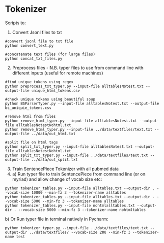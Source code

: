 # Tokenizer

Scripts to: 
1. Convert Jsonl files to txt
```
#convert jsonl file to txt file 
python convert_text.py

#concatenate text files (for large files) 
python concat_txt_files.py
```
2. Preprocess files - N.B. typer files to use from command line with different inputs (useful for remote machines) 
```
#find unique tokens using regex
python preprocess_txt_typer.py --input-file alltablesNotest.txt --output-file unique_html_tokens.csv

#check unique tokens using beautiful soup
python BSParserTyper.py --input-file alltablesNotest.txt --output-file bs_uniquie_tokens.csv

#remove html from files
python remove_html_typer.py --input-file alltablesNotest.txt --output-file alltablesNotestNohtml.txt
python remove_html_typer.py --input-file ../data/textfiles/text.txt --output-file ../data/out_html.txt

#split file on html tags 
python split_txt_typer.py --input-file alltablesNotest.txt --output-file alltablesNotestNohtml.txt
python split_txt_typer.py --input-file ../data/textfiles/text.txt --output-file ../data/out_split.txt

```
3. Train SentencePiece Tokenizer with all pubmed data 
4. a) Run typer file to train SentencePiece from command line (or on myriad) and allow change of vocab size etc: 
```
python tokenizer_tables.py --input-file alltables.txt --output-dir . --vocab-size 10000 --min-fz 3 --tokenizer-name alltables
python tokenizer_tables.py --input-file alltables.txt --output-dir . --vocab-size 5000 --min-fz 3 --tokenizer-name alltables
python tokenizer_tables.py --input-file nohtmlalltables.txt --output-dir . --vocab-size 5000 --min-fz 3 --tokenizer-name nohtmltables

```
b) Or Run typer file in terminal natively in Pycharm: 
```
python tokenizer_typer.py --input-file ../data/textfiles/text.txt --output-dir ../data/textfiles/ --vocab-size 200 --min-fz 3 --tokenizer-name test
```



